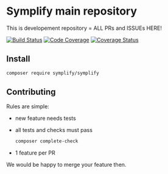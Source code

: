 # Symplify main repository

This is developement repository = ALL PRs and ISSUEs HERE!

[![Build Status](https://img.shields.io/travis/Symplify/Symplify/master.svg?style=flat-square)](https://travis-ci.org/Symplify/Symplify)
[![Code Coverage](https://img.shields.io/scrutinizer/coverage/g/Symplify/Symplify.svg?style=flat-square)](https://scrutinizer-ci.com/g/Symplify/Symplify)
[![Coverage Status](https://img.shields.io/coveralls/Symplify/Symplify/master.svg)](https://coveralls.io/github/Symplify/Symplify?branch=master)


## Install

```bash
composer require symplify/symplify
```


## Contributing

Rules are simple:

- new feature needs tests
- all tests and checks must pass

    ```bash
    composer complete-check
    ```

- 1 feature per PR

We would be happy to merge your feature then.

